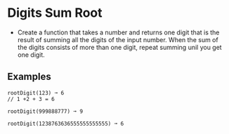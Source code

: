 # Digits Sum Root
- Create a function that takes a number and returns one digit that is the result of summing all the digits of the input number. When the sum of the digits consists of more than one digit, repeat summing unil you get one digit.

## Examples
```
rootDigit(123) ➞ 6
// 1 +2 + 3 = 6

rootDigit(999888777) ➞ 9

rootDigit(1238763636555555555555) ➞ 6

```
